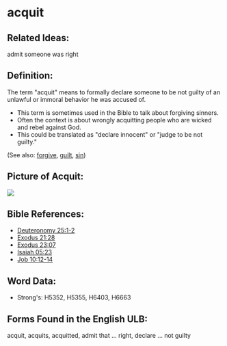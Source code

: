 # acquit

## Related Ideas:

admit someone was right

## Definition:

The term "acquit" means to formally declare someone to be not guilty of an unlawful or immoral behavior he was accused of.

* This term is sometimes used in the Bible to talk about forgiving sinners.
* Often the context is about wrongly acquitting people who are wicked and rebel against God.
* This could be translated as "declare innocent" or "judge to be not guilty."

(See also: [forgive](../kt/forgive.md), [guilt](../kt/guilt.md), [sin](../kt/sin.md))

## Picture of Acquit:

<a href="https://content.bibletranslationtools.org/WycliffeAssociates/en_tw/raw/branch/master/PNGs/a/Acquit_line.png"><img src="https://content.bibletranslationtools.org/WycliffeAssociates/en_tw/raw/branch/master/PNGs/a/Acquit_line.png" ></a>

## Bible References:

* [Deuteronomy 25:1-2](rc://en/tn/help/deu/25/01)
* [Exodus 21:28](rc://en/tn/help/exo/21/28)
* [Exodus 23:07](rc://en/tn/help/exo/23/07)
* [Isaiah 05:23](rc://en/tn/help/isa/05/23)
* [Job 10:12-14](rc://en/tn/help/job/10/12)

## Word Data:

* Strong's: H5352, H5355, H6403, H6663

## Forms Found in the English ULB:

acquit, acquits, acquitted, admit that ... right, declare ... not guilty

